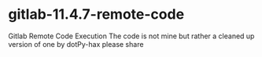 # gitlab-11.4.7-remote-code
Gitlab Remote Code Execution
The code is not mine but rather a cleaned up version of one by dotPy-hax please share
